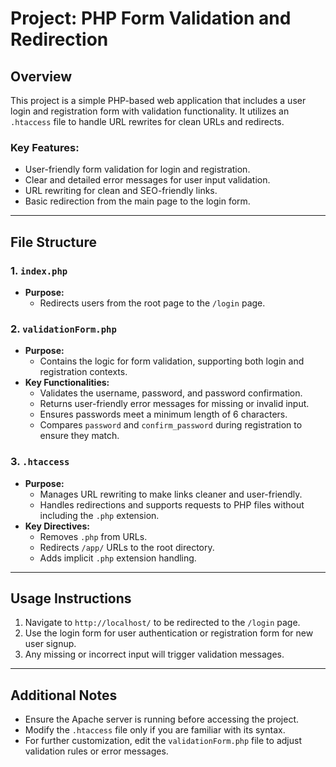 
# Project: PHP Form Validation and Redirection

## Overview
This project is a simple PHP-based web application that includes a user login and registration form with validation functionality. It utilizes an `.htaccess` file to handle URL rewrites for clean URLs and redirects. 

### Key Features:
- User-friendly form validation for login and registration.
- Clear and detailed error messages for user input validation.
- URL rewriting for clean and SEO-friendly links.
- Basic redirection from the main page to the login form.

---

## File Structure

### 1. `index.php`
- **Purpose:** 
  - Redirects users from the root page to the `/login` page.

### 2. `validationForm.php`
- **Purpose:** 
  - Contains the logic for form validation, supporting both login and registration contexts.
- **Key Functionalities:**
  - Validates the username, password, and password confirmation.
  - Returns user-friendly error messages for missing or invalid input.
  - Ensures passwords meet a minimum length of 6 characters.
  - Compares `password` and `confirm_password` during registration to ensure they match.

### 3. `.htaccess`
- **Purpose:**
  - Manages URL rewriting to make links cleaner and user-friendly.
  - Handles redirections and supports requests to PHP files without including the `.php` extension.
- **Key Directives:**
  - Removes `.php` from URLs.
  - Redirects `/app/` URLs to the root directory.
  - Adds implicit `.php` extension handling.

---

## Usage Instructions
1. Navigate to `http://localhost/` to be redirected to the `/login` page.
2. Use the login form for user authentication or registration form for new user signup.
3. Any missing or incorrect input will trigger validation messages.

---

## Additional Notes
- Ensure the Apache server is running before accessing the project.
- Modify the `.htaccess` file only if you are familiar with its syntax.
- For further customization, edit the `validationForm.php` file to adjust validation rules or error messages.

